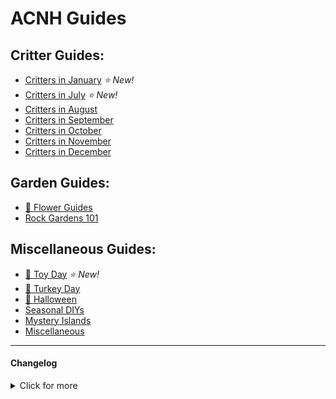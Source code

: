 # ACNH Guides

<head>
    <meta name="twitter:card" content="summary" />
    <meta name="twitter:site" content="@cestislife"/>
    <meta name="twitter:title" content="cestislife's ACNH Guides"/>
    <meta name="twitter:image" content="https://cestislife.github.io/card.png"/>
</head>

## Critter Guides:
* [Critters in January](https://cestislife.github.io/critters_january)   *⭐ New!*    
* [Critters in July](https://cestislife.github.io/critters_july)   *⭐ New!*  
* [Critters in August](https://cestislife.github.io/critters_august)
* [Critters in September](https://cestislife.github.io/critters_september)
* [Critters in October](https://cestislife.github.io/critters_october)
* [Critters in November](https://cestislife.github.io/critters_november)  
* [Critters in December](https://cestislife.github.io/critters_december)      

## Garden Guides:
* [🌹 Flower Guides](https://cestislife.github.io/flower_guides)
* [Rock Gardens 101](https://cestislife.github.io/rockguide) 

## Miscellaneous Guides:
* [🎄 Toy Day](https://cestislife.github.io/toyday)  *⭐ New!*   
* [🦃 Turkey Day](https://cestislife.github.io/turkeyday)     
* [🎃 Halloween](https://cestislife.github.io/halloween)
* [Seasonal DIYs](https://cestislife.github.io/seasonaldiy) 
* [Mystery Islands](https://cestislife.github.io/mysteryisland) 
* [Miscellaneous](https://cestislife.github.io/misc)     

* * *
#### Changelog

<details>
    <summary>Click for more</summary>

> **17/12/2020**   
> * Updated June/July critter guide.
> * Added leaving December critter guide.

> **15/12/2020**   
> * Added Toy Day guide

> **07/12/2020**   
> * Added 1.6.0 Seasonal Nook Shopping guide

> **30/11/2020**   
> * Added arrving critters - December

> **24/11/2020**   
> * Added Turkey Day Guide
   
> **21/11/2020**   
> * Added Critter Schedule - leaving November
> * Updated balloon guide, seasonal DIYs guide (1.6.0 update)
    
> **31/10/2020**   
> * Added Critter Schedule - arriving November
    
> **13/10/2020**   
> * Added Critter Schedule - leaving October
    
> **01/10/2020**  
> * Added candy mechanics guide

> **30/09/2020**   
> * Added Critter Schedule - arriving October
> * Added Halloween guide
    
> **20/09/2020**   
> * Added Critter Schedule - leaving September
    
> **02/09/2020**   
> * Added seasonal DIY guide    
> * Added mystery island guide   

> **31/08/2020**   
> * Added Critter Schedule - arriving September     

> **30/08/2020**   
> * Added dark mode support   
> * Added in-depth rock guide   

> **20/08/2020**   
> * Added Critter Schedule - leaving August   

> **08/08/2020**   
> * Added Flower Guides - LotV guide.   

> **30/07/2020**   
> * Added miscellaneous - tool durability guide.  

> **28/07/2020**   
> * Added miscellaneous - pocket camp items guide.

> **23/07/2020**   
> * Added miscellaneous - balloon guide.   

> **22/07/2020**  
> * Site rework.
> * Added August critter guide and rock guide.
> * Added phenotype graphic in Flower Guides.

</details>
